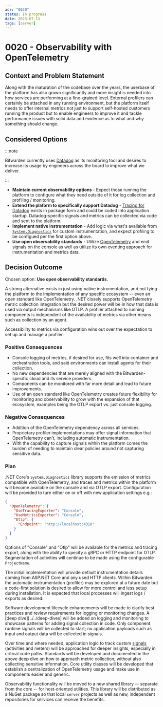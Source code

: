 ```yaml
---
adr: "0020"
status: In progress
date: 2023-07-13
tags: [server]
---
```


# 0020 - Observability with OpenTelemetry

<AdrTable frontMatter={frontMatter}></AdrTable>

## Context and Problem Statement

Along with the maturation of the codebase over the years, the userbase of the platform has also
grown significantly and more insight is needed into how services are performing at a fine-grained
level. External profilers can certainly be attached in any running environment, but the platform
itself needs to offer internal metrics not just to support self-hosted customers running the product
but to enable engineers to improve it and tackle performance issues with solid data and evidence as
to what and why something should change.

## Considered Options

:::note

Bitwarden currently uses [Datadog][dd] as its monitoring tool and desires to increase its usage by
engineers across the board to improve what we deliver.

:::

- **Maintain current observability options** - Expect those running the platform to configure what
  they need outside of it for log collection and profiling / monitoring.
- **Extend the plaform to specifically support Datadog** - [Tracing for Datadog][ddtracer] exists in
  package form and could be coded into application startup. Datadog-specific signals and metrics can
  be collected via code and sent to the platform.
- **Implement native instrumentation** - Add logic via what's available from
  [`System.Diagnostics`][native] for custom instrumentation, and expect profiling to be configued
  per the first option above.
- **Use open observability standards** - Utilize [OpenTelemetry][otel] and emit signals on the
  console as well as utilize its own eventing approach for instrumentation and metrics data.

## Decision Outcome

Chosen option: **Use open observability standards**.

A strong alternative exists in just using native instrumentation, and not tying the platform to the
implementation of any specific ecosystem -- even an open standard like OpenTelemetry. .NET closely
supports OpenTelemetry metric collection integration but the desired power will be in how that data
is used via output mechanisms like OTLP. A profiler attached to running components is independent of
the availability of metrics via other means such as collection by an agent.

Accessibility to metrics via configuration wins out over the expectation to set up and manage a
profiler.

### Positive Consequences

- Console logging of metrics, if desired for use, fits well into container and orchestration tools,
  and said environments can install agents for their collection.
- No new dependencies that are merely aligned with the Bitwarden-specific cloud and its service
  providers.
- Components can be monitored with far more detail and lead to future improvements.
- Use of an open standard like OpenTelemetry creates future flexibility for monitoring and
  observability to grow with the expansion of that ecosystem, examples being the OTLP export vs.
  just console logging.

### Negative Consequences

- Addition of the OpenTelemetry dependency across all services.
- Proprietary profiler implementations may offer signal information that OpenTelemetry can't,
  including automatic instrumentation.
- With the capability to capture signals within the platform comes the burden of needing to maintain
  clear policies around not capturing sensitive data.

### Plan

.NET Core's `System.Diagnostics` library supports the emission of metrics compatible with
OpenTelemetry, and traces and metrics within the platform will become available on the console and
via OTLP export. Configuration will be provided to turn either on or off with new application
settings e.g.:

```json
{
  "OpenTelemetry": {
    "UseTracingExporter": "Console",
    "UseMetricsExporter": "Console",
    "Otlp": {
      "Endpoint": "http://localhost:4318"
    }
  }
}
```

Options of "Console" and "Otlp" will be available for the metrics and tracing export, along with the
ability to specify a gRPC or HTTP endpoint for OTLP. Segmentation of activities will continue to be
made using the configurable `ProjectName`.

The initial implementation will provide default instrumentation details coming from ASP.NET Core and
any used HTTP clients. Within Bitwarden the automatic instrumentation (profiler) may be explored at
a future date but a code-first solution is desired to allow for more control and less setup during
installation. It is expected that local processes will ingest logs / exports as desired.

Software development lifecycle enhancements will be made to clarify best practices and review
requirements for logging or monitoring changes. A [deep dive][../../deep-dives] will be added on
logging and monitoring to showcase patterns for adding signal collection in code. Only component
runtime signals will be collected to start; no application payloads such as input and output data
will be collected in signals.

Over time and where needed, application logic to track custom [signals][otelsignals] (activities and
meters) will be approached for deeper insights, especially in critical code paths. Standards will be
developed and documented in the above deep dive on how to approach metric collection, without also
collecting sensitive information. Core utility classes will be developed that establish a
centralization of OpenTelemetry usage and make use in components easier and generic.

Observability functionality will be moved to a new shared library -- separate from the core -- for
host-oriented utilities. This library will be distributed as a NuGet package so that local `server`
projects as well as new, independent repositories for services can receive the benefits.

[dd]: https://www.datadoghq.com/
[ddtracer]: https://www.nuget.org/packages/Datadog.Trace.Bundle
[native]: https://learn.microsoft.com/en-us/dotnet/core/diagnostics/metrics-instrumentation
[otel]: https://opentelemetry.io/
[otelsignals]: https://opentelemetry.io/docs/concepts/signals/
